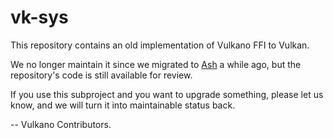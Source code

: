# vk-sys

This repository contains an old implementation of Vulkano FFI to Vulkan.

We no longer maintain it since we migrated to [Ash](https://github.com/MaikKlein/ash) a while ago, but the repository's code is still available for review.

If you use this subproject and you want to upgrade something, please let us know, and we will turn it into maintainable status back.

 -- Vulkano Contributors.

